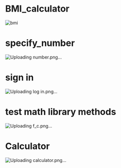 # BMI_calculator
![bmi](https://github.com/yasinnorozzadeh/python-course2/assets/88095232/4e7f2338-772c-486f-84fa-06ac0061e99c)

# specify_number
![Uploading number.png…]()

# sign in
![Uploading log in.png…]()

# test math library methods
![Uploading f_c.png…]()

# Calculator
![Uploading calculator.png…]()
